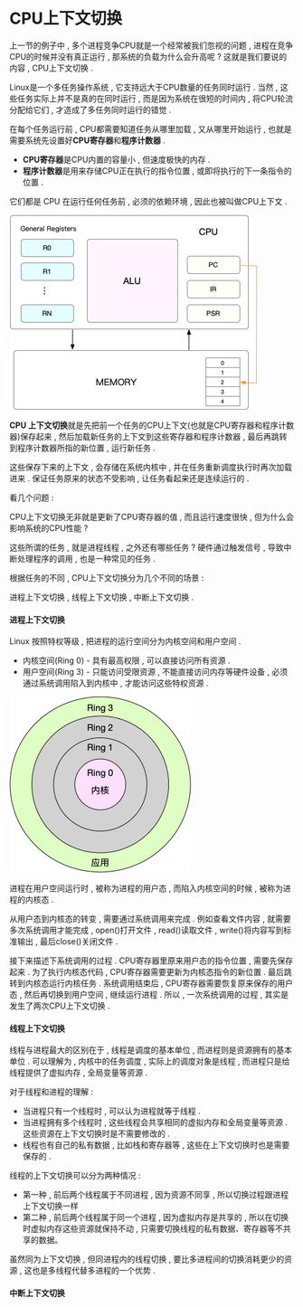 # CPU上下文切换

上一节的例子中 , 多个进程竞争CPU就是一个经常被我们忽视的问题 , 进程在竞争CPU的时候并没有真正运行 , 那系统的负载为什么会升高呢 ? 这就是我们要说的内容 , CPU上下文切换 .

Linux是一个多任务操作系统 , 它支持远大于CPU数量的任务同时运行 . 当然 , 这些任务实际上并不是真的在同时运行 , 而是因为系统在很短的时间内 , 将CPU轮流分配给它们 , 才造成了多任务同时运行的错觉 .

在每个任务运行前 , CPU都需要知道任务从哪里加载 , 又从哪里开始运行 , 也就是需要系统先设置好**CPU寄存器**和**程序计数器** .

* **CPU寄存器**是CPU内置的容量小 , 但速度极快的内存 . 
* **程序计数器**是用来存储CPU正在执行的指令位置 , 或即将执行的下一条指令的位置 . 

它们都是 CPU 在运行任何任务前 , 必须的依赖环境 , 因此也被叫做CPU上下文 .

![](/assets/linux-cpu.png)

**CPU 上下文切换**就是先把前一个任务的CPU上下文\(也就是CPU寄存器和程序计数器\)保存起来 , 然后加载新任务的上下文到这些寄存器和程序计数器 , 最后再跳转到程序计数器所指的新位置 , 运行新任务 .

这些保存下来的上下文 , 会存储在系统内核中 , 并在任务重新调度执行时再次加载进来 . 保证任务原来的状态不受影响 , 让任务看起来还是连续运行的 .

看几个问题 :

CPU上下文切换无非就是更新了CPU寄存器的值 , 而且运行速度很快 , 但为什么会影响系统的CPU性能 ?

这些所谓的任务 , 就是进程线程 , 之外还有哪些任务 ? 硬件通过触发信号 , 导致中断处理程序的调用 , 也是一种常见的任务 .

根据任务的不同 , CPU上下文切换分为几个不同的场景 :

进程上下文切换 , 线程上下文切换 , 中断上下文切换 .

#### 进程上下文切换

Linux 按照特权等级 , 把进程的运行空间分为内核空间和用户空间 .

* 内核空间\(Ring 0\) - 具有最高权限 , 可以直接访问所有资源 . 
* 用户空间\(Ring 3\) - 只能访问受限资源 , 不能直接访问内存等硬件设备 , 必须通过系统调用陷入到内核中 , 才能访问这些特权资源 . 

![](/assets/yunxingkongjian.png)

进程在用户空间运行时 , 被称为进程的用户态 , 而陷入内核空间的时候 , 被称为进程的内核态 .

从用户态到内核态的转变 , 需要通过系统调用来完成 . 例如查看文件内容 , 就需要多次系统调用才能完成 , open\(\)打开文件 , read\(\)读取文件 , write\(\)将内容写到标准输出 , 最后close\(\)关闭文件 .

接下来描述下系统调用的过程 . CPU寄存器里原来用户态的指令位置 , 需要先保存起来 . 为了执行内核态代码 , CPU寄存器需要更新为内核态指令的新位置 . 最后跳转到内核态运行内核任务 . 系统调用结束后 , CPU寄存器需要恢复原来保存的用户态 , 然后再切换到用户空间 , 继续运行进程 . 所以 , 一次系统调用的过程 , 其实是发生了两次CPU上下文切换 . 

#### 线程上下文切换

线程与进程最大的区别在于 , 线程是调度的基本单位 , 而进程则是资源拥有的基本单位 . 可以理解为 , 内核中的任务调度 , 实际上的调度对象是线程 , 而进程只是给线程提供了虚拟内存 , 全局变量等资源 .

对于线程和进程的理解 :

* 当进程只有一个线程时 , 可以认为进程就等于线程 . 
* 当进程拥有多个线程时 , 这些线程会共享相同的虚拟内存和全局变量等资源 . 这些资源在上下文切换时是不需要修改的 . 
* 线程也有自己的私有数据 , 比如栈和寄存器等 , 这些在上下文切换时也是需要保存的 . 

线程的上下文切换可以分为两种情况 :

* 第一种 , 前后两个线程属于不同进程 , 因为资源不同享 , 所以切换过程跟进程上下文切换一样
* 第二种 , 前后两个线程属于同一个进程 , 因为虚拟内存是共享的 , 所以在切换时虚拟内存这些资源就保持不动 , 只需要切换线程的私有数据、寄存器等不共享的数据。

虽然同为上下文切换 , 但同进程内的线程切换 , 要比多进程间的切换消耗更少的资源 , 这也是多线程代替多进程的一个优势 .

#### 中断上下文切换



